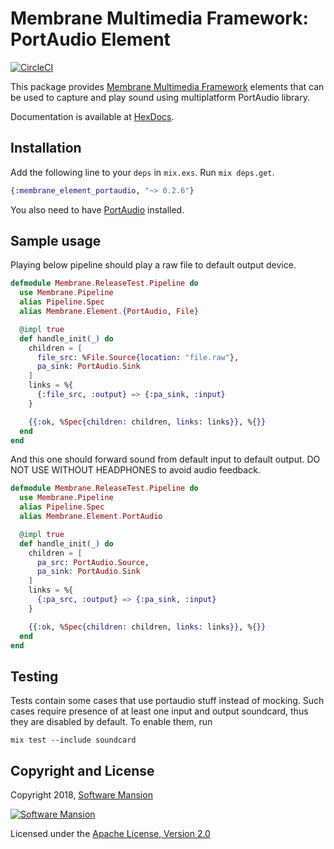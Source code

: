 # Membrane Multimedia Framework: PortAudio Element

[![CircleCI](https://circleci.com/gh/membraneframework/membrane-element-portaudio.svg?style=svg)](https://circleci.com/gh/membraneframework/membrane-element-portaudio)

This package provides [Membrane Multimedia Framework](https://membraneframework.org)
elements that can be used to capture and play sound
using multiplatform PortAudio library.

Documentation is available at [HexDocs](https://hexdocs.pm/membrane_element_portaudio/).

## Installation

Add the following line to your `deps` in `mix.exs`. Run `mix deps.get`.

```elixir
{:membrane_element_portaudio, "~> 0.2.6"}
```

You also need to have [PortAudio](http://portaudio.com/) installed.

## Sample usage

Playing below pipeline should play a raw file to default output device.

```elixir
defmodule Membrane.ReleaseTest.Pipeline do
  use Membrane.Pipeline
  alias Pipeline.Spec
  alias Membrane.Element.{PortAudio, File}

  @impl true
  def handle_init(_) do
    children = [
      file_src: %File.Source{location: "file.raw"},
      pa_sink: PortAudio.Sink
    ]
    links = %{
      {:file_src, :output} => {:pa_sink, :input}
    }

    {{:ok, %Spec{children: children, links: links}}, %{}}
  end
end
```

And this one should forward sound from default input to default output. DO NOT USE WITHOUT HEADPHONES to avoid audio feedback.

```elixir
defmodule Membrane.ReleaseTest.Pipeline do
  use Membrane.Pipeline
  alias Pipeline.Spec
  alias Membrane.Element.PortAudio

  @impl true
  def handle_init(_) do
    children = [
      pa_src: PortAudio.Source,
      pa_sink: PortAudio.Sink
    ]
    links = %{
      {:pa_src, :output} => {:pa_sink, :input}
    }

    {{:ok, %Spec{children: children, links: links}}, %{}}
  end
end
```

## Testing

Tests contain some cases that use portaudio stuff instead of mocking. Such cases require presence of at least one input and output soundcard, thus they are disabled by default. To enable them, run
```
mix test --include soundcard
```

## Copyright and License

Copyright 2018, [Software Mansion](https://swmansion.com/?utm_source=git&utm_medium=readme&utm_campaign=membrane-element-portaudio)

[![Software Mansion](https://membraneframework.github.io/static/logo/swm_logo_readme.png)](
https://swmansion.com/?utm_source=git&utm_medium=readme&utm_campaign=membrane-element-portaudio)

Licensed under the [Apache License, Version 2.0](LICENSE)
